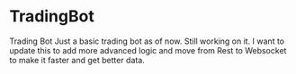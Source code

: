 # TradingBot
Trading Bot
Just a basic trading bot as of now. Still working on it. I want to update this to add more advanced logic and move from Rest to Websocket to make it faster and get better data.
